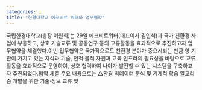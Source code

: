 ```yaml
---
categories: i
title: "한경대학교 에코비트 워터와 업무협약"
---
```

국립한경대학교(총장 이원희)는 29일 에코비트워터(대표이사 김인석)과 국가 친환경 사업에 부응하고, 상호 기술교류 및 공동연구 등의 교류활동을 효과적으로 추진하고자 업무협약을 체결했다.이번 업무협약은 국가적으로도 친환경 분야가 중요시되는 만큼 양 기관이 가지고 있는 지식과 기술, 인적·물적 자원과 교육 인프라의 필요성을 바탕으로 교류 활동을 효과적으로 운영하여, 상호 협력하여 나아가 발전할 수 있는 시스템을 구축하고자 추진되었다.협약 체결 주요 내용으로는 △환경 빅데이터 분석 및 기계적 학습 알고리즘 개발을 위한 기술·정보 교류 및